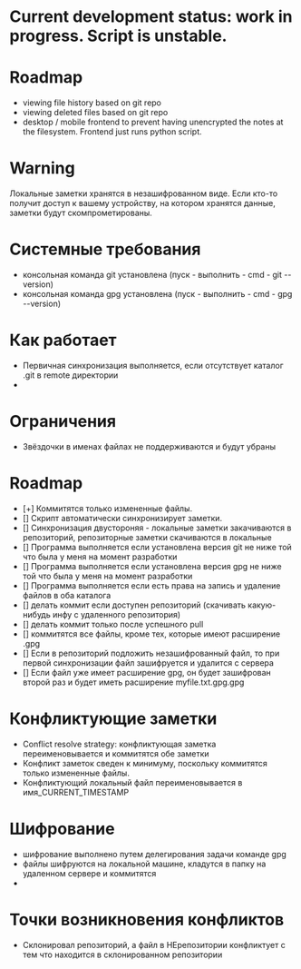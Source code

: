 # Current development status: work in progress. Script is unstable.

# Roadmap
- viewing file history based on git repo
- viewing deleted files based on git repo
- desktop / mobile frontend to prevent having unencrypted the notes at the filesystem. Frontend just runs python script.

# Warning
Локальные заметки хранятся в незашифрованном виде. Если кто-то получит доступ к вашему устройству, на котором хранятся данные, заметки будут скомпрометированы.

# Системные требования
- консольная команда git установлена (пуск - выполнить - cmd - git --version)
- консольная команда gpg установлена (пуск - выполнить - cmd - gpg --version)

# Как работает
- Первичная синхронизация выполняется, если отсутствует каталог .git в remote директории
- 

# Ограничения
- Звёздочки в именах файлах не поддерживаются и будут убраны

# Roadmap
- [+] Коммитятся только измененные файлы.
- [] Скрипт автоматически синхронизирует заметки.
- [] Синхронизация двустороняя - локальные заметки закачиваются в репозиторий, репозиторные заметки скачиваются в локальные
- [] Программа выполняется если установлена версия git не ниже той что была у меня на момент разработки
- [] Программа выполняется если установлена версия gpg не ниже той что была у меня на момент разработки
- [] Программа выполняется если есть права на запись и удаление файлов в оба каталога
- [] делать коммит если доступен репозиторий (скачивать какую-нибудь инфу с удаленного репозитория)
- [] делать коммит только после успешного pull
- [] коммитятся все файлы, кроме тех, которые имеют расширение .gpg
- [] Если в репозиторий подложить незашифрованный файл, то при первой синхронизации файл зашифруется и удалится с сервера
- [] Если файл уже имеет расширение gpg, он будет зашифрован второй раз и будет иметь расширение myfile.txt.gpg.gpg


# Конфликтующие заметки
- Conflict resolve strategy: конфликтующая заметка переименовывается и коммитятся обе заметки
- Конфликт заметок сведен к минимуму, поскольку коммитятся только измененные файлы.
- Конфликтующий локальный файл переименовывается в имя_CURRENT_TIMESTAMP

# Шифрование
- шифрование выполнено путем делегирования задачи команде gpg 
- файлы шифруются на локальной машине, кладутся в папку на удаленном сервере и коммитятся
- 

# Точки возникновения конфликтов
- Склонировал репозиторий, а файл в НЕрепозитории конфликтует с тем что находится в склонированном репозитории

